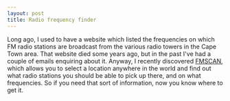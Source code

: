 ```yaml
---
layout: post
title: Radio frequency finder
---
```


Long ago, I used to have a website which listed the frequencies on which FM radio stations are broadcast from the various radio towers in the Cape Town area. That website died some years ago, but in the past I've had a couple of emails enquiring about it. Anyway, I recently discovered [FMSCAN](http://fmscan.org/), which allows you to select a location anywhere in the world and find out what radio stations you should be able to pick up there, and on what frequencies. So if you need that sort of information, now you know where to get it.
